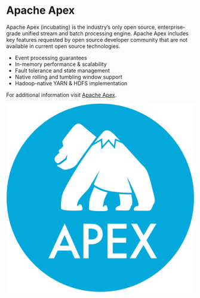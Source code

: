 Apache Apex
================================================================================

Apache Apex (incubating) is the industry’s only open source, enterprise-grade unified stream and batch processing engine.  Apache Apex includes key features requested by open source developer community that are not available in current open source technologies.

* Event processing guarantees
* In-memory performance & scalability
* Fault tolerance and state management
* Native rolling and tumbling window support
* Hadoop-native YARN & HDFS implementation

For additional information visit [Apache Apex](http://apex.incubator.apache.org/).

[![](images/apex_logo.png)](http://apex.incubator.apache.org/)
